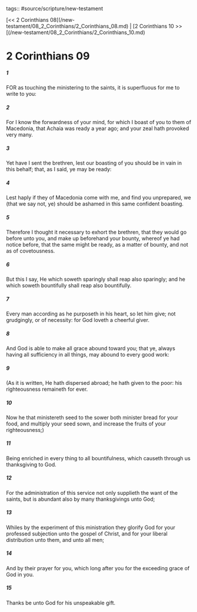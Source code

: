 tags:: #source/scripture/new-testament

[<< 2 Corinthians 08[(/new-testament/08_2_Corinthians/2_Corinthians_08.md) | [2 Corinthians 10 >>[(/new-testament/08_2_Corinthians/2_Corinthians_10.md)

# 2 Corinthians 09

##### 1

FOR as touching the ministering to the saints, it is superfluous for me to write to you:

##### 2

For I know the forwardness of your mind, for which I boast of you to them of Macedonia, that Achaia was ready a year ago; and your zeal hath provoked very many.

##### 3

Yet have I sent the brethren, lest our boasting of you should be in vain in this behalf; that, as I said, ye may be ready:

##### 4

Lest haply if they of Macedonia come with me, and find you unprepared, we (that we say not, ye) should be ashamed in this same confident boasting.

##### 5

Therefore I thought it necessary to exhort the brethren, that they would go before unto you, and make up beforehand your bounty, whereof ye had notice before, that the same might be ready, as a matter of bounty, and not as of covetousness.

##### 6

But this I say, He which soweth sparingly shall reap also sparingly; and he which soweth bountifully shall reap also bountifully.

##### 7

Every man according as he purposeth in his heart, so let him give; not grudgingly, or of necessity: for God loveth a cheerful giver.

##### 8

And God is able to make all grace abound toward you; that ye, always having all sufficiency in all things, may abound to every good work:

##### 9

(As it is written, He hath dispersed abroad; he hath given to the poor: his righteousness remaineth for ever.

##### 10

Now he that ministereth seed to the sower both minister bread for your food, and multiply your seed sown, and increase the fruits of your righteousness;)

##### 11

Being enriched in every thing to all bountifulness, which causeth through us thanksgiving to God.

##### 12

For the administration of this service not only supplieth the want of the saints, but is abundant also by many thanksgivings unto God;

##### 13

Whiles by the experiment of this ministration they glorify God for your professed subjection unto the gospel of Christ, and for your liberal distribution unto them, and unto all men;

##### 14

And by their prayer for you, which long after you for the exceeding grace of God in you.

##### 15

Thanks be unto God for his unspeakable gift.
